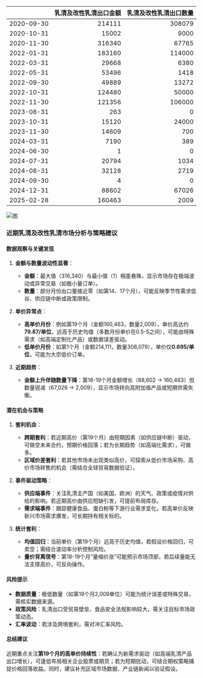 |            |   乳清及改性乳清出口金额 |   乳清及改性乳清出口数量 |
|:-----------|-------------------------:|-------------------------:|
| 2020-09-30 |                   214111 |                   308079 |
| 2020-10-31 |                    15002 |                     9000 |
| 2020-11-30 |                   316340 |                    67765 |
| 2022-01-31 |                   183160 |                   114000 |
| 2022-03-31 |                    29668 |                     6380 |
| 2022-05-31 |                    53496 |                     1418 |
| 2022-09-30 |                    49889 |                    13272 |
| 2022-10-31 |                   124480 |                    50000 |
| 2022-11-30 |                   121356 |                   106000 |
| 2023-08-31 |                      263 |                        0 |
| 2023-10-31 |                    15120 |                    24000 |
| 2023-11-30 |                    14609 |                      700 |
| 2024-03-31 |                     7190 |                      389 |
| 2024-06-30 |                        1 |                        0 |
| 2024-07-31 |                    20794 |                     1034 |
| 2024-08-31 |                    32128 |                     2719 |
| 2024-09-30 |                        4 |                        0 |
| 2024-12-31 |                    88602 |                    67026 |
| 2025-02-28 |                   160463 |                     2009 |

![图](%s_plot.png)



### 近期乳清及改性乳清市场分析与策略建议

#### 数据观察与关键发现
1. **金额与数量波动性显著**：
   - **金额**：最大值（316,340）与最小值（1）相差悬殊，显示市场存在极端波动或异常交易（如极小量订单）。
   - **数量**：部分月份出口量接近零（如第14、17个月），可能反映季节性需求低谷、供应链中断或政策限制。

2. **单价异常点**：
   - **高单价月份**：例如第19个月（金额160,463，数量2,009），单价高达约**79.87/单位**，远高于历史均值（多数月份单价在0.5-5之间），可能由特殊需求（如高端定制化产品）或数据误差驱动。
   - **低单价月份**：如第1个月（金额214,111，数量308,079），单价仅**0.695/单位**，可能为大宗低价订单。

3. **近期趋势**：
   - **金额上升伴随数量下降**：第18-19个月金额增长（88,602 → 160,463）但数量锐减（67,026 → 2,009），显示市场转向高附加值产品或短期供需失衡。

#### 潜在机会与策略
1. **套利机会**：
   - **跨期套利**：若近期高价（第19个月）由短期因素（如供应链中断）驱动，可做空未来合约，预期价格回落；若为长期趋势（如高端化需求），可做多。
   - **区域价差套利**：若其他市场未出现类似高价，可探索从低价市场采购、高价市场转售的机会（需结合全球贸易数据验证）。

2. **事件驱动策略**：
   - **供应端事件**：关注乳清主产国（如美国、欧洲）的天气、政策或疫情对供给的影响。若近期高价由供应短缺引发，可提前布局库存。
   - **需求端事件**：跟踪健康食品、蛋白粉等下游行业需求变化，若高单价反映新兴市场需求爆发，可长期持有相关标的。

3. **统计套利**：
   - **均值回归**：当前单价（第19个月）远高于历史均值，若假设价格回归，可卖空；需结合波动率分析控制风险。
   - **量价背离信号**：第18-19个月“量缩价涨”可能预示市场顶部，若后续量能无法支撑高价，可反向操作。

#### 风险提示
- **数据质量**：极低数量（如第19个月2,009单位）可能为统计误差或特殊交易，需核实数据来源。
- **政策风险**：乳清出口受贸易壁垒、食品安全法规影响较大，需关注目标市场政策动态。
- **汇率波动**：若涉及跨境套利，需对冲汇率风险。

#### 总结建议
近期重点关注**第19个月的高单价持续性**：若确认为新需求驱动（如高端乳清产品出口增长），可逢低布局相关企业股票或期货；若为短期扰动，可结合期权策略捕捉价格回落收益。同时，建议补充区域市场数据、产业链新闻以验证假设。